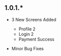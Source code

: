 ## 1.0.1.*

- 3 New Screens Added

  - Profile 2
  - Login 2
  - Payment Success

- Minor Bug Fixes

